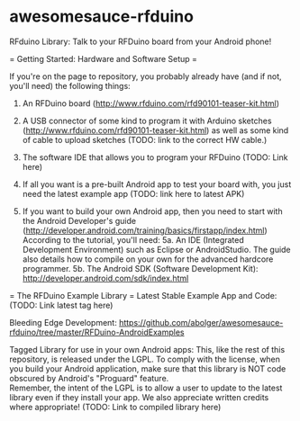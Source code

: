 awesomesauce-rfduino
====================

RFduino Library: Talk to your RFDuino board from your Android phone! 

= Getting Started: Hardware and Software Setup =

If you're on the page to repository, you probably already have (and if not, you'll need) the following things: 

1. An RFDuino board (http://www.rfduino.com/rfd90101-teaser-kit.html) 
2. A USB connector of some kind to program it with Arduino sketches (http://www.rfduino.com/rfd90101-teaser-kit.html) 
    as well as some kind of cable to upload sketches (TODO: link to the correct HW cable.)
3. The software IDE that allows you to program your RFDuino (TODO: Link here) 

4. If all you want is a pre-built Android app to test your board with, you just need the latest example app
   (TODO: link here to latest APK)

5. If you want to build your own Android app, then you need to start with the Android Developer's guide
   (http://developer.android.com/training/basics/firstapp/index.html)
   According to the tutorial, you'll need:
  5a. An IDE (Integrated Development Environment) such as Eclipse or AndroidStudio. The guide also details how to 
      compile on your own for the advanced hardcore programmer.
  5b. The Android SDK (Software Development Kit): http://developer.android.com/sdk/index.html

= The RFDuino Example Library = 
Latest Stable Example App and Code:
  (TODO: Link latest tag here)

Bleeding Edge Development: 
  https://github.com/abolger/awesomesauce-rfduino/tree/master/RFDuino-AndroidExamples
  
Tagged Library for use in your own Android apps:
  This, like the rest of this repository, is released under the LGPL.  To comply with the license, when you build 
  your Android application, make sure that this library is NOT code obscured by Android's "Proguard" feature.   
  Remember, the intent of the LGPL is to allow a user to update to the latest library even if they install your app. 
  We also appreciate written credits where appropriate! 
  (TODO: Link to compiled library here)
  
